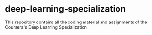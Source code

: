 # deep-learning-specialization
This repository contains all the coding material and assignments of the Coursera's Deep Learning Specialization
